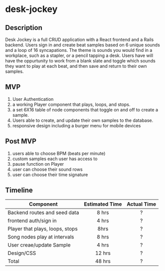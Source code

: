 # desk-jockey
## Description
Desk Jockey is a full CRUD application with a React frontend and a Rails backend. Users sign in and create beat samples based on 6 unique sounds and a loop of 16 syncapations. The theme is sounds you would find in a workplace, such as a stapler, or a pencil tapping a desk. Users have will have the oppurtunity to work from a blank slate and toggle which sounds they want to play at each beat, and then save and return to their own samples.

## MVP
1. User Authentication
2. a working Player component that plays, loops, and stops.
3. a set 6X16 table of node components that toggle on and off to create a sample.
4. Users able to create, and update their own samples to the database.
5. responsive design including a burger menu for mobile devices

## Post MVP
1. users able to choose BPM (beats per minute)
2. custom samples each user has access to
3. pause function on Player
4. user can choose their sound rows
5. user can choose their time signature


## Timeline
| Component |  Estimated Time | Actual Time |
| --- | :---: | :---: | 
| Backend routes and seed data | 8 hrs| ?|
| frontend auth/sign in | 4 hrs| ?|
| Player that plays, loops, stops | 8hrs| ?| 
| Song nodes play at intervals | 8 hrs| ?|
| User creae/update Sample | 4 hrs| ?|
| Design/CSS | 12 hrs| ?|
| Total | 48 hrs| ?|





